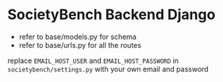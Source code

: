 # SocietyBench Backend Django

- refer to base/models.py for schema
- refer to base/urls.py for all the routes

replace `EMAIL_HOST_USER` and `EMAIL_HOST_PASSWORD` in `societybench/settings.py` with your own email and password
